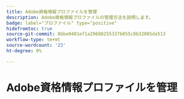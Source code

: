 ```yaml
---
title: Adobe資格情報プロファイルを管理
description: Adobe資格情報プロファイルの管理方法を説明します。
badge: label="プロファイル" type="positive"
hidefromtoc: true
source-git-commit: 8bbe0401ef1a29608255337b055c0b32005da513
workflow-type: tm+mt
source-wordcount: '23'
ht-degree: 0%

---
```



# Adobe資格情報プロファイルを管理

